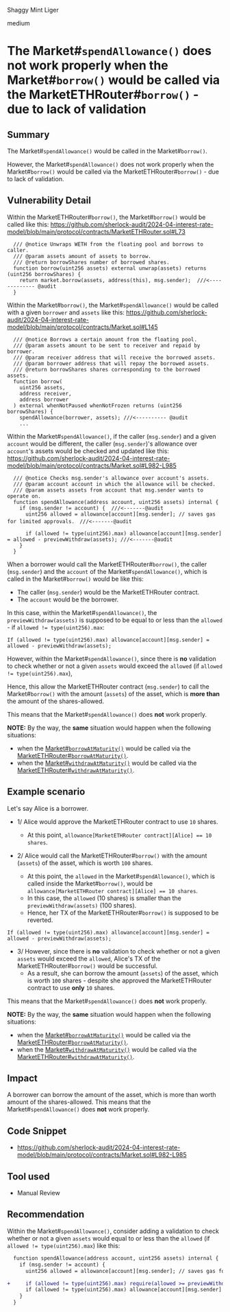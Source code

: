 Shaggy Mint Liger

medium

# The Market#`spendAllowance()` does not work properly when the Market#`borrow()` would be called via the MarketETHRouter#`borrow()` - due to lack of validation

## Summary

The Market#`spendAllowance()` would be called in the Market#`borrow()`.

However, the Market#`spendAllowance()` does not work properly when the Market#`borrow()` would be called via the MarketETHRouter#`borrow()` - due to lack of validation.


## Vulnerability Detail

Within the MarketETHRouter#`borrow()`, the Market#`borrow()` would be called like this:
https://github.com/sherlock-audit/2024-04-interest-rate-model/blob/main/protocol/contracts/MarketETHRouter.sol#L73
```solidity
  /// @notice Unwraps WETH from the floating pool and borrows to caller.
  /// @param assets amount of assets to borrow.
  /// @return borrowShares number of borrowed shares.
  function borrow(uint256 assets) external unwrap(assets) returns (uint256 borrowShares) {
    return market.borrow(assets, address(this), msg.sender);  ///<------------- @audit 
  }
```

Within the Market#`borrow()`, the Market#`spendAllowance()` would be called with a given `borrower` and `assets` like this:
https://github.com/sherlock-audit/2024-04-interest-rate-model/blob/main/protocol/contracts/Market.sol#L145
```solidity
  /// @notice Borrows a certain amount from the floating pool.
  /// @param assets amount to be sent to receiver and repaid by borrower.
  /// @param receiver address that will receive the borrowed assets.
  /// @param borrower address that will repay the borrowed assets.
  /// @return borrowShares shares corresponding to the borrowed assets.
  function borrow(
    uint256 assets,
    address receiver,
    address borrower
  ) external whenNotPaused whenNotFrozen returns (uint256 borrowShares) {
    spendAllowance(borrower, assets); ///<---------- @audit 
    ...
```


Within the Market#`spendAllowance()`, if the caller (`msg.sender`) and a given `account` would be different, the caller (`msg.sender`)'s allowance over `account`'s assets would be checked and updated like this:
https://github.com/sherlock-audit/2024-04-interest-rate-model/blob/main/protocol/contracts/Market.sol#L982-L985
```solidity
  /// @notice Checks msg.sender's allowance over account's assets.
  /// @param account account in which the allowance will be checked.
  /// @param assets assets from account that msg.sender wants to operate on.
  function spendAllowance(address account, uint256 assets) internal {
    if (msg.sender != account) {  ///<-------@audit
      uint256 allowed = allowance[account][msg.sender]; // saves gas for limited approvals.　///<-------@audit

      if (allowed != type(uint256).max) allowance[account][msg.sender] = allowed - previewWithdraw(assets); ///<-------@audit
    }
  }
```

When a borrower would call the MarketETHRouter#`borrow()`, the caller (`msg.sender`) and the `account` of the Market#`spendAllowance()`, which is called in the Market#`borrow()` would be like this:
- The caller (`msg.sender`) would be the MarketETHRouter contract.
- The `account` would be the borrower.

In this case, within the Market#`spendAllowance()`, the `previewWithdraw(assets)` is supposed to be equal to or less than the `allowed` - if `allowed != type(uint256).max`:
```solidity
If (allowed != type(uint256).max) allowance[account][msg.sender] = allowed - previewWithdraw(assets);
```

However, within the Market#`spendAllowance()`, since there is **no** validation to check whether or not a given `assets` would exceed the `allowed` (if `allowed != type(uint256).max`), 

Hence, this allow the MarketETHRouter contract (`msg.sender`) to call the Market#`borrow()` with the amount (`assets`) of the asset, which is **more than** the amount of the shares-allowed. 

This means that the Market#`spendAllowance()` does **not** work properly.

**NOTE:**
By the way, the **same** situation would happen when the following situations: 
- when the [Market#`borrowAtMaturity()`](https://github.com/sherlock-audit/2024-04-interest-rate-model/blob/main/protocol/contracts/Market.sol#L327) would be called via the [MarketETHRouter#`borrowAtMaturity()`](https://github.com/sherlock-audit/2024-04-interest-rate-model/blob/main/protocol/contracts/Market.sol#L131).
- when the [Market#`withdrawAtMaturity()`](https://github.com/sherlock-audit/2024-04-interest-rate-model/blob/main/protocol/contracts/Market.sol#L411) would be called via the [MarketETHRouter#`withdrawAtMaturity()`](https://github.com/sherlock-audit/2024-04-interest-rate-model/blob/main/protocol/contracts/Market.sol#L117).


## Example scenario

Let's say Alice is a borrower.
- 1/ Alice would approve the MarketETHRouter contract to use `10` shares.
   - At this point, `allowance[MarketETHRouter contract][Alice] == 10 shares`. 

- 2/ Alice would call the MarketETHRouter#`borrow()` with the amount (`assets`) of the asset, which is worth `100` shares. 
   - At this point, the `allowed` in the Market#`spendAllowance()`, which is called inside the Market#`borrow()`, would be `allowance[MarketETHRouter contract][Alice] == 10 shares`.
   - In this case, the `allowed` (10 shares) is smaller than  the `previewWithdraw(assets)` (100 shares).
   - Hence, her TX of the MarketETHRouter#`borrow()` is supposed to be reverted.
```solidity
If (allowed != type(uint256).max) allowance[account][msg.sender] = allowed - previewWithdraw(assets);
``` 

- 3/ However, since there is **no** validation to check whether or not a given `assets` would exceed the `allowed`, Alice's TX of the MarketETHRouter#`borrow()` would be successful. 
   - As a result, she can borrow the amount (`assets`) of the asset, which is worth `100` shares - despite she approved the MarketETHRouter contract to use **only** `10` shares.

This means that the Market#`spendAllowance()` does **not** work properly.

**NOTE:**
By the way, the **same** situation would happen when the following situations: 
- when the [Market#`borrowAtMaturity()`](https://github.com/sherlock-audit/2024-04-interest-rate-model/blob/main/protocol/contracts/Market.sol#L327) would be called via the [MarketETHRouter#`borrowAtMaturity()`](https://github.com/sherlock-audit/2024-04-interest-rate-model/blob/main/protocol/contracts/Market.sol#L131).
- when the [Market#`withdrawAtMaturity()`](https://github.com/sherlock-audit/2024-04-interest-rate-model/blob/main/protocol/contracts/Market.sol#L411) would be called via the [MarketETHRouter#`withdrawAtMaturity()`](https://github.com/sherlock-audit/2024-04-interest-rate-model/blob/main/protocol/contracts/Market.sol#L117).


## Impact
A borrower can borrow the amount of the asset, which is more than worth amount of the shares-allowed.
This means that the Market#`spendAllowance()` does **not** work properly.


## Code Snippet
- https://github.com/sherlock-audit/2024-04-interest-rate-model/blob/main/protocol/contracts/Market.sol#L982-L985


## Tool used
- Manual Review


## Recommendation

Within the Market#`spendAllowance()`, consider adding a validation to check whether or not a given `assets` would equal to or less than the `allowed` (if `allowed != type(uint256).max`) like this:
```diff
  function spendAllowance(address account, uint256 assets) internal {
    if (msg.sender != account) {
      uint256 allowed = allowance[account][msg.sender]; // saves gas for limited approvals.

+     if (allowed != type(uint256).max) require(allowed >= previewWithdraw(assets), "The previewWithdraw(assets) must be equal to or less than the allowed");
      if (allowed != type(uint256).max) allowance[account][msg.sender] = allowed - previewWithdraw(assets);
    }
  }
```

